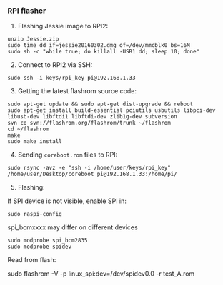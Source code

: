 ### RPI flasher

1. Flashing Jessie image to RPI2:

  ```
  unzip Jessie.zip
  sudo time dd if=jessie20160302.dmg of=/dev/mmcblk0 bs=16M
  sudo sh -c "while true; do killall -USR1 dd; sleep 10; done"
  ```

2. Connect to RPI2 via SSH:

  ```
  sudo ssh -i keys/rpi_key pi@192.168.1.33
  ```

3. Getting the latest flashrom source code:


  ```
  sudo apt-get update && sudo apt-get dist-upgrade && reboot
  sudo apt-get install build-essential pciutils usbutils libpci-dev libusb-dev libftdi1 libftdi-dev zlib1g-dev subversion
  svn co svn://flashrom.org/flashrom/trunk ~/flashrom
  cd ~/flashrom
  make
  sudo make install
  ```

4. Sending `coreboot.rom` files to RPI:

  ```
  sudo rsync -avz -e "ssh -i /home/user/keys/rpi_key" /home/user/Desktop/coreboot pi@192.168.1.33:/home/pi/
  ```

5. Flashing:

If SPI device is not visible, enable SPI in:

  ```
  sudo raspi-config
  ```

  spi_bcmxxxx may differ on different devices
  
  ```
  sudo modprobe spi_bcm2835
  sudo modprobe spidev
  ```
  Read from flash:
  
  sudo flashrom -V -p linux_spi:dev=/dev/spidev0.0 -r test_A.rom



